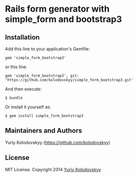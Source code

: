 # Rails form generator with simple_form and bootstrap3

## Installation

Add this line to your application's Gemfile:

    gem 'simple_form_bootstrap3'

or this line:

    gem 'simple_form_bootstrap3', git: 'https://github.com/kolodovskyy/simple_form_bootstrap3.git'

And then execute:

    $ bundle

Or install it yourself as:

    $ gem install simple_form_bootstrap3

## Maintainers and Authors

Yuriy Kolodovskyy (https://github.com/kolodovskyy)

## License

MIT License. Copyright 2014 [Yuriy Kolodovskyy](http://twitter.com/kolodovskyy)
